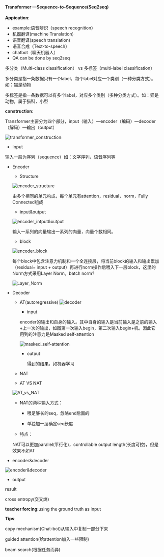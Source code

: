 #### Transformer —Sequence-to-Sequence(Seq2seq)

**Appication**:

- example:语音辨识（speech recognition）
- 机器翻译(machine Translation)
- 语音翻译(speech translation)
- 语音合成（Text-to-speech）
- chatbot（聊天机器人）
- QA can be done by seq2seq



多分类（Multi-class classification）  vs  多标签（multi-label classification）

多分类是指一条数据只有一个label，每个label对应一个类别（一种分类方式）。如：猫是动物

多标签是指一条数据可以有多个label，对应多个类别（多种分类方式）。如：猫是动物，属于猫科，小型



**construction**:

Transformer主要分为四个部分，input（输入）—encoder（编码）—decoder（解码）—输出（output）

![transformer_construction](image-20221018092529936.png)

- Input

输入一般为序列（sequence）如：文字序列，语音序列等

- Encoder
	- Structure
	
	![encoder_structure](image-20221018094518500.png)
	
	由多个相同的单元构成，每个单元有attention，residual，norm，Fully Connected组成
	
	- input&output
	
	![encoder_intput&output](image-20221018092649589.png)
	
	输入一系列的向量输出一系列的向量，向量个数相同。
	
	- block
	
	![encoder_block](image-20221018092755790.png)
	
	每个block中包含注意力机制和一个全连接层，将当前block的输入和输出累加（residual= input + output）再进行norm操作后喂入下一层block，这里的Norm方式采用Layer Norm。batch norm?
	
	![Layer_Norm](image-20221018093003423.png)


- Decoder
	- AT(autoregressive)
	  ![decoder](image-20221018094233791.png)
	  
	  - input
	  
	  encoder的输出和自身的输入。其中自身的输入是当前输入是之前的输入+上一次的输出，如图第一次输入begin，第二次输入begin+机。因此它用到的注意力是Masked self-attention
	  
	  ![masked_self-attention](image-20221018094839692.png)
	  - output
	  
	    得到的结果，如机器学习
	
	
	- NAT
	- AT    VS    NAT
	
	![AT_vs_NAT](image-20221018095642009.png)
	
	- NAT的两种输入方式：
	
	  - 喂足够长的seq，忽略end后面的
	
	  -  单独加一层确定seq长度
	- 特点：
	  
	
	
	NAT可以更加parallel(平行化)，controllable output length(长度可控)，但是效果不如AT
	
- encoder&decoder

![encoder&decoder](image-20221018100344290.png)


- output

result



cross entropy(交叉熵)

**teacher forcing**:using the ground truth as input

**Tips**:

copy mechanism(Chat-bot)从输入中复制一部分下来

guided attention(给attention加入一些限制)

beam search(根据任务而异)